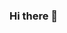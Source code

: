 ### Hi there 👋

<!--
**shojibhasan/shojibhasan** is a ✨ _special_ ✨ repository because its `README.md` (this file) appears on your GitHub profile.

Here are some ideas to get you started:

- 🔭 I’m currently working on Rapples Limited
- 🌱 I’m currently learning Django
- 👯 I’m looking to collaborate on ...
- 🤔 I’m looking for help with ...
- 💬 Ask me about ...
- 📫 How to reach me: shojibhasan15@gmail.com
- 😄 Pronouns: ...
- ⚡ Fun fact: ...
-->
